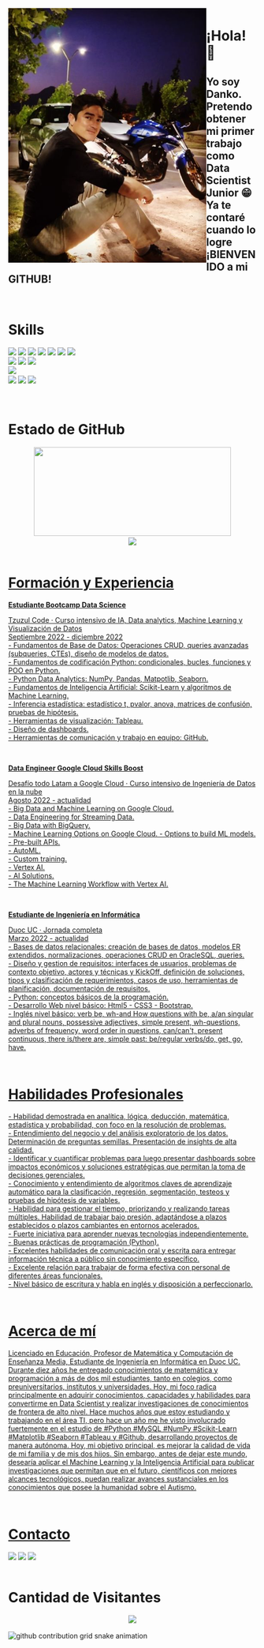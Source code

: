<img align="left" src="/profile.png">

<h1>¡Hola! 👋</h1>
<h2>Yo soy Danko. <br>Pretendo obtener mi primer trabajo como Data Scientist Junior 😁 Ya te contaré cuando lo logre ¡BIENVENIDO a mi GITHUB!</h2>
<br>

<div align="left">
 <h1>Skills</h1>
 <img src="https://img.shields.io/badge/ANACONDA-green?style=for-the-badge&logo=anaconda&logoColor=white" />
 <img src="https://img.shields.io/badge/python-yellow?style=for-the-badge&logo=python&logoColor=white" />
 <img src="https://img.shields.io/badge/NumPy-87CEEB?style=for-the-badge&logo=numpy&logoColor=white" />   
 <img src="https://img.shields.io/badge/Pandas-3944BC?style=for-the-badge&logo=pandas&logoColor=white" />
 <img src="https://img.shields.io/badge/Scikitlearn-orange?style=for-the-badge&logo=scikitlearn&logoColor=white"/>
 <img src="https://img.shields.io/badge/Matplotlib-white?style=for-the-badge&logo=matplotlib&logoColor=white"/>
 <img src="https://img.shields.io/badge/seaborn-256D7B?style=for-the-badge&logo=seaborn&logoColor=white"/> <br/>
 <img src="https://img.shields.io/badge/MySql-016064?style=for-the-badge&logo=mysql&logoColor=white"/>
 <img src="https://img.shields.io/badge/PostgreSQL-1F456E?style=for-the-badge&logo=postgresql&logoColor=white"/> 
 <img src="https://img.shields.io/badge/OracleSQL-F80F00?style=for-the-badge&logo=oracle&logoColor=white"/> <br/>
 <img src="https://img.shields.io/badge/Tableau-1F456E?style=for-the-badge&logo=Tableau&logoColor=white"/> <br/>
 <img src="https://img.shields.io/badge/HTML5-e06b12?style=for-the-badge&logo=html5&logoColor=white" />
 <img src="https://img.shields.io/badge/CSS3-1283e0?&style=for-the-badge&logo=css3&logoColor=white" />
 <img src="https://img.shields.io/badge/bootstrap-563D7C?&style=for-the-badge&logo=bootstrap&logoColor=white" />
<div>
<br>
<br>
 
<h1>Estado de GitHub</h1>
<div align="center">
 <a href="https://www.github.com/Dankoh224"><img width="400px" height="180em" src="https://github-readme-stats.vercel.app/api?username=Dankoh224&show_icons=true&theme=dark&include_all_commits=true&count_private=true"/>
</div>
<div align="center">
 <img height="180em" src="https://github-readme-stats.vercel.app/api/top-langs/?username=Dankoh224&layout=compact&langs_count=16&theme=dark"/>
</div>
<br>

<h1>Formación y Experiencia</h1>
 
<div>
 
 <b>Estudiante Bootcamp Data Science</b>
 <p> 
  Tzuzul Code · Curso intensivo de IA, Data analytics, Machine Learning y Visualización de Datos <br>
  Septiembre 2022 - diciembre 2022 <br>
  - Fundamentos de Base de Datos: Operaciones CRUD, queries avanzadas (subqueries, CTEs), diseño de modelos de datos. <br>
  - Fundamentos de codificación Python: condicionales, bucles, funciones y POO en Python. <br>
  - Python Data Analytics: NumPy, Pandas, Matpotlib, Seaborn. <br>
  - Fundamentos de Inteligencia Artificial: Scikit-Learn y algoritmos de Machine Learning. <br>
  - Inferencia estadística: estadístico t, pvalor, anova, matrices de confusión, pruebas de hipótesis. <br>
  - Herramientas de visualización: Tableau. <br>
  - Diseño de dashboards. <br>
  - Herramientas de comunicación y trabajo en equipo: GitHub.
 </p>
 <br>
</div>
 
<div>
 
 <b>Data Engineer Google Cloud Skills Boost</b>
 <p>
  Desafío todo Latam a Google Cloud · Curso intensivo de Ingeniería de Datos en la nube<br>
  Agosto 2022 - actualidad <br>
  - Big Data and Machine Learning on Google Cloud. <br>
  - Data Engineering for Streaming Data. <br>
  - Big Data with BigQuery. <br>
  - Machine Learning Options on Google Cloud.
  - Options to build ML models. <br>
  - Pre-built APIs. <br>
  - AutoML. <br>
  - Custom training. <br>
  - Vertex AI. <br>
  - AI Solutions. <br>
  - The Machine Learning Workflow with Vertex AI.
 </p>
 <br>
</div>
 
<div>
 
 <b>Estudiante de Ingeniería en Informática</b>
 <p>
  Duoc UC · Jornada completa<br>
  Marzo 2022 - actualidad <br>
  - Bases de datos relacionales: creación de bases de datos, modelos ER extendidos, normalizaciones, operaciones CRUD en OracleSQL, queries. <br>
  - Diseño y gestion de requisitos: interfaces de usuarios, problemas de contexto objetivo, actores y técnicas y KickOff, definición de soluciones, tipos y clasificación de requerimientos, casos de uso, herramientas de planificación, documentación de requisitos. <br>
  - Python: conceptos básicos de la programación. <br>
  - Desarrollo Web nivel básico: Html5 - CSS3 - Bootstrap. <br>
  - Inglés nivel básico: verb be, wh-and How questions with be, a/an singular and plural nouns, possessive adjectives, simple present, wh-questions, adverbs of frequency, word order in questions, can/can't, present continuous, there is/there are, simple past: be/regular verbs/do, get, go, have. <br>
 </p>
 <br>
</div>

<div>
  <h1>Habilidades Profesionales</h1>
 <p>
  -	Habilidad demostrada en analítica, lógica, deducción, matemática, estadística y probabilidad, con foco en la resolución de problemas.<br>
  -	Entendimiento del negocio y del análisis exploratorio de los datos. Determinación de preguntas semillas. Presentación de insights de alta calidad.<br>
  -	Identificar y cuantificar problemas para luego presentar dashboards sobre impactos económicos y soluciones estratégicas que permitan la toma de decisiones gerenciales.<br>
  -	Conocimiento y entendimiento de algoritmos claves de aprendizaje automático para la clasificación, regresión, segmentación, testeos y pruebas de hipótesis de variables.<br>
  -	Habilidad para gestionar el tiempo, priorizando y realizando tareas múltiples. Habilidad de trabajar bajo presión, adaptándose a plazos establecidos o plazos cambiantes en entornos acelerados.<br>
  -	Fuerte iniciativa para aprender nuevas tecnologías independientemente.<br>
  -	Buenas prácticas de programación (Python).<br>
  -	Excelentes habilidades de comunicación oral y escrita para entregar información técnica a público sin conocimiento específico.<br>
  -	Excelente relación para trabajar de forma efectiva con personal de diferentes áreas funcionales.<br>
  -	Nivel básico de escritura y habla en inglés y disposición a perfeccionarlo.
 </p>
 <br>
</div>
 
 <div>
  <h1>Acerca de mí</h1>
 <p>
  Licenciado en Educación, Profesor de Matemática y Computación de Enseñanza Media, Estudiante de Ingeniería en Informática en Duoc UC. Durante diez años he entregado conocimientos de matemática y programación a más de dos mil estudiantes, tanto en colegios, como preuniversitarios, institutos y universidades. Hoy, mi foco radica principalmente en adquirir conocimientos, capacidades y habilidades para convertirme en Data Scientist y realizar investigaciones de conocimientos de frontera de alto nivel. Hace muchos años que estoy estudiando y trabajando en el área TI, pero hace un año me he visto involucrado fuertemente en el estudio de #Python #MySQL #NumPy #Scikit-Learn #Matplotlib #Seaborn #Tableau y #Github, desarrollando proyectos de manera autónoma. Hoy, mi objetivo principal, es mejorar la calidad de vida de mi familia y de mis dos hijos. Sin embargo, antes de dejar este mundo, desearía aplicar el Machine Learning y la Inteligencia Artificial para publicar investigaciones que permitan que en el futuro, científicos con mejores alcances tecnológicos, puedan realizar avances sustanciales en los conocimientos que posee la humanidad sobre el Autismo.
 </p>
 <br>
</div>
 
<h1>Contacto</h1>
<div>
 <a href="https://www.facebook.com/danko.valderrama"><img src="https://img.shields.io/badge/facebook-1F456E?style=for-the-badge&logo=facebook&logoColor=white"></a>
 <a href="https://www.instagram.com/danko.h224/"><img src="https://img.shields.io/badge/Instagram-E4405F?style=for-the-badge&logo=instagram&logoColor=white" /></a>
 <a href="https://www.linkedin.com/in/dankoh224/"><img src="https://img.shields.io/badge/LinkedIn-0077B5?style=for-the-badge&logo=linkedin&logoColor=white" /></a>
</div>
<br>
 
<h1>Cantidad de Visitantes</h1>
<!-- visitors count  -->

<p align="center" >   
  <img src="https://profile-counter.glitch.me/Dankoh224/count.svg" />  
</p>

<!-- github workflow  -->

 ![github contribution grid snake animation](https://raw.githubusercontent.com/devjosecarlosteles/devjosecarlosteles/output/github-contribution-grid-snake.svg)
